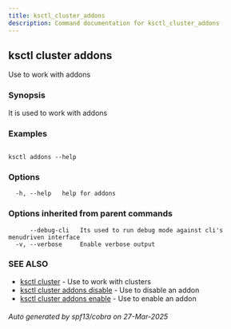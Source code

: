 ```yaml
---
title: ksctl_cluster_addons
description: Command documentation for ksctl_cluster_addons
---
```


## ksctl cluster addons

Use to work with addons

### Synopsis

It is used to work with addons

### Examples

```

ksctl addons --help

```

### Options

```
  -h, --help   help for addons
```

### Options inherited from parent commands

```
      --debug-cli   Its used to run debug mode against cli's menudriven interface
  -v, --verbose     Enable verbose output
```

### SEE ALSO

* [ksctl cluster](ksctl_cluster.md)	 - Use to work with clusters
* [ksctl cluster addons disable](ksctl_cluster_addons_disable.md)	 - Use to disable an addon
* [ksctl cluster addons enable](ksctl_cluster_addons_enable.md)	 - Use to enable an addon

###### Auto generated by spf13/cobra on 27-Mar-2025
